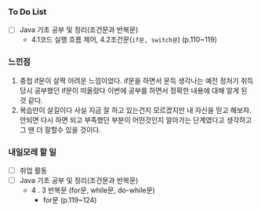 ### To Do List

- [ ] Java 기초 공부 및 정리(조건문과 반복문)
  - 4.1코드 실행 흐름 제어, 4.2조건문(`if문, switch문`)		(p.110~119) 



### 느낀점

1. 중첩 if문이 살짝 어려운 느낌이었다. if문을 하면서 문득 생각나는 예전 정처기 취득 당시 공부했던 if문이 떠올랐다 이번에 공부를 하면서 정확한 내용에 대해 알게 된 것 같다.
2. 복습만이 살길이다 사실 지금 잘 하고 있는건지 모르겠지만 내 자신을 믿고 해보자. 안되면 다시 하면 되고 부족했던 부분이 어떤것인지 알아가는 단계였다고 생각하고  그 땐 더 잘할수 있을 것이다.



### 내일모레 할 일

- [ ] 취업 활동
- [ ] Java 기초 공부 및 정리(조건문과 반복문)
  - 4 . 3 반복문 (for문, while문, do-while문) 
    - for문 (p.119~124) 
